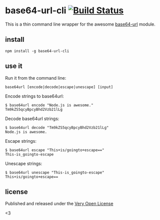 # base64-url-cli [![Build Status](https://travis-ci.org/tobiaslabs/base64-url-cli.svg?branch=master)](https://travis-ci.org/tobiaslabs/base64-url-cli)

This is a thin command line wrapper for the awesome
[base64-url](https://www.npmjs.com/package/base64-url) module.

## install

	npm install -g base64-url-cli

## use it

Run it from the command line:

	base64url [encode|decode|escape|unescape] [input]

Encode strings to base64url:

	$ base64url encode "Node.js is awesome."
	Tm9kZS5qcyBpcyBhd2Vzb21lLg

Decode base64url strings:

	$ base64url decode "Tm9kZS5qcyBpcyBhd2Vzb21lLg"
	Node.js is awesome.

Escape strings:

	$ base64url escape "This+is/goingto+escape=="
	This-is_goingto-escape

Unescape strings:

	$ base64url unescape "This-is_goingto-escape"
	This+is/goingto+escape==

## license

Published and released under the [Very Open License](http://veryopenlicense.com)

<3
